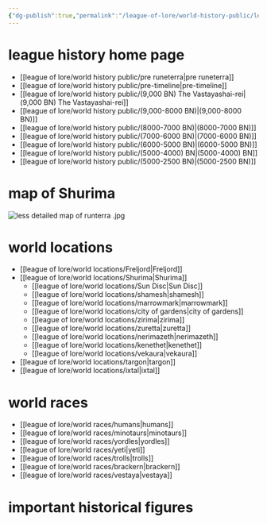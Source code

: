```yaml
---
{"dg-publish":true,"permalink":"/league-of-lore/world-history-public/league-history-home-page/","tags":["gardenEntry"]}
---
```


# league history home page
- [[league of lore/world history public/pre runeterra\|pre runeterra]]
- [[league of lore/world history public/pre-timeline\|pre-timeline]]
- [[league of lore/world history public/(9,000 BN) The Vastayashai-rei\|(9,000 BN) The Vastayashai-rei]]
- [[league of lore/world history public/(9,000-8000 BN)\|(9,000-8000 BN)]]
- [[league of lore/world history public/(8000-7000 BN)\|(8000-7000 BN)]]
- [[league of lore/world history public/(7000-6000 BN)\|(7000-6000 BN)]]
- [[league of lore/world history public/(6000-5000 BN)\|(6000-5000 BN)]]
- [[league of lore/world history public/(5000-4000) BN\|(5000-4000) BN]]
- [[league of lore/world history public/(5000-2500 BN)\|(5000-2500 BN)]]
# map of Shurima
![less detailed map of runterra .jpg](/img/user/DM/pictures/less%20detailed%20map%20of%20runterra%20.jpg)
# world locations 
- [[league of lore/world locations/Freljord\|Freljord]]
- [[league of lore/world locations/Shurima\|Shurima]]
	- [[league of lore/world locations/Sun Disc\|Sun Disc]]
	- [[league of lore/world locations/shamesh\|shamesh]]
	- [[league of lore/world locations/marrowmark\|marrowmark]]
	- [[league of lore/world locations/city of gardens\|city of gardens]]
	- [[league of lore/world locations/zirima\|zirima]]
	- [[league of lore/world locations/zuretta\|zuretta]]
	- [[league of lore/world locations/nerimazeth\|nerimazeth]]
	- [[league of lore/world locations/kenethet\|kenethet]]
	- [[league of lore/world locations/vekaura\|vekaura]]
- [[league of lore/world locations/targon\|targon]] 
- [[league of lore/world locations/ixtal\|ixtal]]
# world races
- [[league of lore/world races/humans\|humans]]
- [[league of lore/world races/minotaurs\|minotaurs]]
- [[league of lore/world races/yordles\|yordles]]
- [[league of lore/world races/yeti\|yeti]]
- [[league of lore/world races/trolls\|trolls]]
- [[league of lore/world races/brackern\|brackern]]
- [[league of lore/world races/vestaya\|vestaya]]
# important historical figures 
